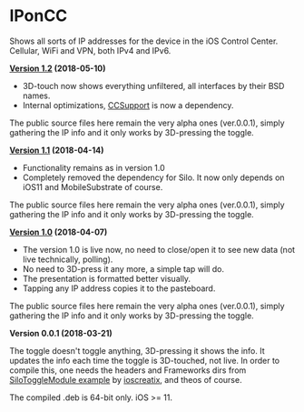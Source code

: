 # IPonCC
Shows all sorts of IP addresses for the device in the iOS Control Center. Cellular, WiFi and VPN, both IPv4 and IPv6.

**[Version 1.2](https://github.com/blanxd/IPonCC/releases) (2018-05-10)**
* 3D-touch now shows everything unfiltered, all interfaces by their BSD names.
* Internal optimizations, [CCSupport](https://github.com/opa334/CCSupport) is now a dependency.

The public source files here remain the very alpha ones (ver.0.0.1), simply gathering the IP info and it only works by 3D-pressing the toggle.

**[Version 1.1](https://github.com/blanxd/IPonCC/releases) (2018-04-14)**
* Functionality remains as in version 1.0
* Completely removed the dependency for Silo. It now only depends on iOS11 and MobileSubstrate of course.

The public source files here remain the very alpha ones (ver.0.0.1), simply gathering the IP info and it only works by 3D-pressing the toggle.

**[Version 1.0](https://github.com/blanxd/IPonCC/releases) (2018-04-07)**
* The version 1.0 is live now, no need to close/open it to see new data (not live technically, polling).
* No need to 3D-press it any more, a simple tap will do.
* The presentation is formatted better visually.
* Tapping any IP address copies it to the pasteboard.

The public source files here remain the very alpha ones (ver.0.0.1), simply gathering the IP info and it only works by 3D-pressing the toggle.

**Version 0.0.1 (2018-03-21)**

The toggle doesn't toggle anything, 3D-pressing it shows the info. It updates the info each time the toggle is 3D-touched, not live.
In order to compile this, one needs the headers and Frameworks dirs from [SiloToggleModule example](https://github.com/ioscreatix/SiloToggleModule) by [ioscreatix](https://github.com/ioscreatix), and theos of course.

The compiled .deb is 64-bit only. iOS >= 11.
